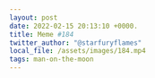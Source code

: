 ```yaml
---
layout: post
date: 2022-02-15 20:13:10 +0000.
title: Meme #184
twitter_author: "@starfuryflames"
local_file: /assets/images/184.mp4
tags: man-on-the-moon
---
```

